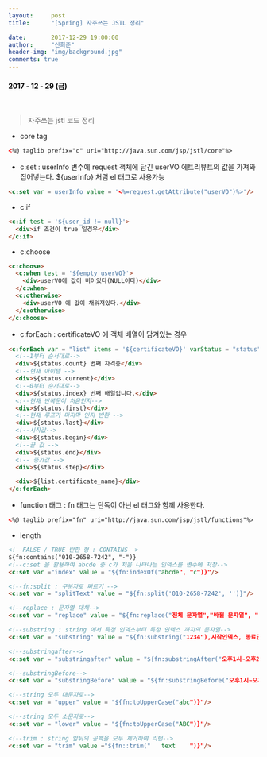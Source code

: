 ```yaml
---
layout:     post
title:      "[Spring] 자주쓰는 JSTL 정리"

date:       2017-12-29 19:00:00
author:     "신희준"
header-img: "img/background.jpg"
comments: true
---
```


<head>
 <meta property="og:type" content="website">
 <meta property="og:title" content="자주쓰는 JSTL 정리">
 <meta property="og:description" content="자주쓰는 JSTL 정리">
 <meta property="og:url" content="http://shj7242.github.io/2017/12/29/Spring35/">

 <meta name="twitter:card" content="summary">
  <meta name="twitter:title" content="자주쓰는 JSTL 정리">
  <meta name="twitter:description" content="자주쓰는 JSTL 정리">
  <meta name="FACEBOOK:domain" content="http://shj7242.github.io/2017/12/29/Spring35/">
  <meta name="facebook:card" content="summary">
   <meta name="facebook:title" content="자주쓰는 JSTL 정리">
   <meta name="facebook:description" content="자주쓰는 JSTL 정리">
   <meta name="facebook:domain" content="http://shj7242.github.io/2017/12/29/Spring35/">


 </head>


<H4 style ="font-weight:bold; color : black">2017 - 12 - 29 (금)</H4>

<br>

> 자주쓰는 jstl 코드 정리

* core tag

~~~html
<%@ taglib prefix="c" uri="http://java.sun.com/jsp/jstl/core"%>
~~~

* c:set : userInfo 변수에 request 객체에 담긴 userVO 에트리뷰트의 값을 가져와 집어넣는다. ${userInfo} 처럼 el 태그로 사용가능

~~~html
<c:set var = userInfo value = '<%=request.getAttribute("userVO")%>'/>
~~~

* c:if

~~~html
<c:if test = '${user_id != null}'>
  <div>if 조건이 true 일경우</div>
</c:if>
~~~

* c:choose

~~~html
<c:choose>
  <c:when test = '${empty userVO}'>
    <div>userVO에 값이 비어있다(NULL이다)</div>
  </c:when>
  <c:otherwise>
    <div>userVO 에 값이 채워져있다.</div>
  </c:otherwise>
</c:choose>
~~~

* c:forEach : certificateVO 에 객체 배열이 담겨있는 경우

~~~html
<c:forEach var = "list" items = '${certificateVO}' varStatus = "status">
  <!--1부터 순서대로-->
  <div>${status.count} 번째 자격증</div>
  <!--현재 아이템 -->
  <div>${status.current}</div>
  <!--0부터 순서대로-->
  <div>${status.index} 번째 배열입니다.</div>
  <!--현재 반복문이 처음인지-->
  <div>${status.first}</div>
  <!--현재 루프가 마지막 인지 반환 -->
  <div>${status.last}</div>
  <!--시작값-->
  <div>${status.begin}</div>
  <!--끝 값 -->
  <div>${status.end}</div>
  <!-- 증가값 -->
  <div>${status.step}</div>

  <div>${list.certificate_name}</div>
</c:forEach>
~~~

* function 태그 : fn 태그는 단독이 아닌 el 태그와 함께 사용한다.

~~~html
<%@ taglib prefix="fn" uri="http://java.sun.com/jsp/jstl/functions"%>
~~~

* length

~~~html
<!--FALSE / TRUE 반환 형 : CONTAINS-->
${fn:contains("010-2658-7242", "-")}
<!--c:set 을 활용하여 abcde 중 c가 처음 나타나는 인덱스를 변수에 저장-->
<c:set var ="index" value = "${fn:indexOf("abcde", "c")}"/>

<!--fn:split : 구분자로 짜르기 -->
<c:set var = "splitText" value = "${fn:split('010-2658-7242', '')}"/>

<!--replace : 문자열 대체-->
<c:set var = "replace" value = "${fn:replace("전체 문자열","바뀔 문자열", "바꿀 문자열") }"/>

<!--substring : string 에서 특정 인덱스부터 특정 인덱스 까지의 문자열-->
<c:set var = "substring" value = "${fn:substring("1234"),시작인덱스, 종료인덱스}"/>

<!--substringafter-->
<c:set var = "substringafter" value = "${fn:substringAfter("오후1시~오후2시", "~")}"/>

<!--substringBefore-->
<c:set var = "substringBefore" value = "${fn:substringBefore("오후1시~오후2시", "~")}"/>

<!--string 모두 대문자로-->
<c:set var = "upper" value = "${fn:toUpperCase("abc")}"/>

<!--string 모두 소문자로-->
<c:set var = "lower" value = "${fn:toUpperCase("ABC")}"/>

<!--trim : string 앞뒤의 공백을 모두 제거하여 리턴-->
<c:set var = "trim" value ="${fn::trim("   text    ")}"/>
~~~
